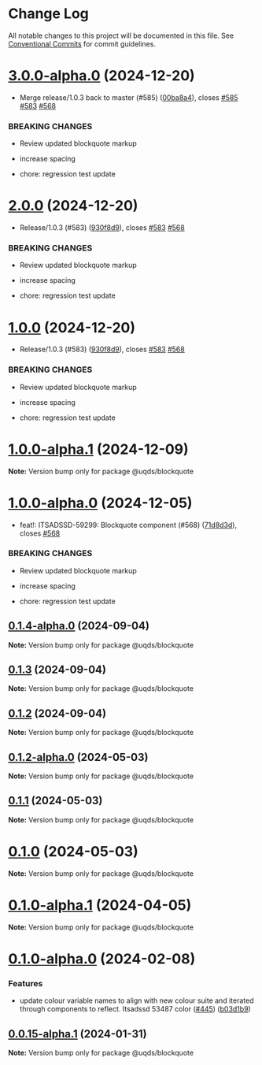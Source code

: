 # Change Log

All notable changes to this project will be documented in this file.
See [Conventional Commits](https://conventionalcommits.org) for commit guidelines.

# [3.0.0-alpha.0](https://github.com/uq-its-ss/design-system/compare/@uqds/blockquote@1.0.0-alpha.1...@uqds/blockquote@3.0.0-alpha.0) (2024-12-20)

- Merge release/1.0.3 back to master (#585) ([00ba8a4](https://github.com/uq-its-ss/design-system/commit/00ba8a439019ed08ab357499c758be419f50f150)), closes [#585](https://github.com/uq-its-ss/design-system/issues/585) [#583](https://github.com/uq-its-ss/design-system/issues/583) [#568](https://github.com/uq-its-ss/design-system/issues/568)

### BREAKING CHANGES

- Review updated blockquote markup

- increase spacing

- chore: regression test update

# [2.0.0](https://github.com/uq-its-ss/design-system/compare/@uqds/blockquote@0.1.4-alpha.0...@uqds/blockquote@2.0.0) (2024-12-20)

- Release/1.0.3 (#583) ([930f8d9](https://github.com/uq-its-ss/design-system/commit/930f8d97b814748829f45194e1b5009680ee7890)), closes [#583](https://github.com/uq-its-ss/design-system/issues/583) [#568](https://github.com/uq-its-ss/design-system/issues/568)

### BREAKING CHANGES

- Review updated blockquote markup

- increase spacing

- chore: regression test update

# [1.0.0](https://github.com/uq-its-ss/design-system/compare/@uqds/blockquote@0.1.4-alpha.0...@uqds/blockquote@1.0.0) (2024-12-20)

- Release/1.0.3 (#583) ([930f8d9](https://github.com/uq-its-ss/design-system/commit/930f8d97b814748829f45194e1b5009680ee7890)), closes [#583](https://github.com/uq-its-ss/design-system/issues/583) [#568](https://github.com/uq-its-ss/design-system/issues/568)

### BREAKING CHANGES

- Review updated blockquote markup

- increase spacing

- chore: regression test update

# [1.0.0-alpha.1](https://github.com/uq-its-ss/design-system/compare/@uqds/blockquote@1.0.0-alpha.0...@uqds/blockquote@1.0.0-alpha.1) (2024-12-09)

**Note:** Version bump only for package @uqds/blockquote

# [1.0.0-alpha.0](https://github.com/uq-its-ss/design-system/compare/@uqds/blockquote@0.1.4-alpha.0...@uqds/blockquote@1.0.0-alpha.0) (2024-12-05)

- feat!: ITSADSSD-59299: Blockquote component (#568) ([71d8d3d](https://github.com/uq-its-ss/design-system/commit/71d8d3d2589ed99f374923430fb84f0fe0b97b69)), closes [#568](https://github.com/uq-its-ss/design-system/issues/568)

### BREAKING CHANGES

- Review updated blockquote markup

- increase spacing

- chore: regression test update

## [0.1.4-alpha.0](https://github.com/uq-its-ss/design-system/compare/@uqds/blockquote@0.1.3...@uqds/blockquote@0.1.4-alpha.0) (2024-09-04)

**Note:** Version bump only for package @uqds/blockquote

## [0.1.3](https://github.com/uq-its-ss/design-system/compare/@uqds/blockquote@0.1.2-alpha.0...@uqds/blockquote@0.1.3) (2024-09-04)

**Note:** Version bump only for package @uqds/blockquote

## [0.1.2](https://github.com/uq-its-ss/design-system/compare/@uqds/blockquote@0.1.2-alpha.0...@uqds/blockquote@0.1.2) (2024-09-04)

**Note:** Version bump only for package @uqds/blockquote

## [0.1.2-alpha.0](https://github.com/uq-its-ss/design-system/compare/@uqds/blockquote@0.1.0-alpha.1...@uqds/blockquote@0.1.2-alpha.0) (2024-05-03)

**Note:** Version bump only for package @uqds/blockquote

## [0.1.1](https://github.com/uq-its-ss/design-system/compare/@uqds/blockquote@0.1.0-alpha.1...@uqds/blockquote@0.1.1) (2024-05-03)

**Note:** Version bump only for package @uqds/blockquote

# [0.1.0](https://github.com/uq-its-ss/design-system/compare/@uqds/blockquote@0.1.0-alpha.1...@uqds/blockquote@0.1.0) (2024-05-03)

**Note:** Version bump only for package @uqds/blockquote

# [0.1.0-alpha.1](https://github.com/uq-its-ss/design-system/compare/@uqds/blockquote@0.1.0-alpha.0...@uqds/blockquote@0.1.0-alpha.1) (2024-04-05)

**Note:** Version bump only for package @uqds/blockquote

# [0.1.0-alpha.0](https://github.com/uq-its-ss/design-system/compare/@uqds/blockquote@0.0.15-alpha.1...@uqds/blockquote@0.1.0-alpha.0) (2024-02-08)

### Features

- update colour variable names to align with new colour suite and iterated through components to reflect. Itsadssd 53487 color ([#445](https://github.com/uq-its-ss/design-system/issues/445)) ([b03d1b9](https://github.com/uq-its-ss/design-system/commit/b03d1b9a7944f4552750706b276405b0988abf90))

## [0.0.15-alpha.1](https://github.com/uq-its-ss/design-system/compare/@uqds/blockquote@0.0.15-alpha.0...@uqds/blockquote@0.0.15-alpha.1) (2024-01-31)

**Note:** Version bump only for package @uqds/blockquote
